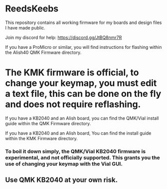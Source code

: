 # ReedsKeebs
This repository contains all working firmware for my boards and design files I have made public.  

Join my discord for help: https://discord.gg/JtBQ8nmr7R

If you have a ProMicro or similar, you will find instructions for flashing within the Alish40 QMK Firmware directory.


# The KMK firmware is official, to change your keymap, you must edit a text file, this can be done on the fly and does not require reflashing.

If you have a KB2040 and an Alish board, you can find the QMK/Vial install guide within the QMK Firmware directory.

If you have a KB2040 and an Alish board, You can find the install guide within the KMK Firmware directory.  
### To boil it down simply, the QMK/Vial KB2040 firmware is experimental, and not officially supported. This grants you the use of changing your keymap with the Vial GUI. 
## Use QMK KB2040 at your own risk.
